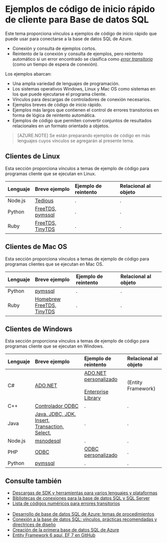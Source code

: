 <properties 
	pageTitle="Ejemplos de código de inicio rápido de cliente para Base de datos SQL | Microsoft Azure" 
	description="Proporciona ejemplos de código y controladores para Node.js en Linux, Python en Mac OS, Java y Windows, Enterprise Library y muchos más, todos para clientes de Base de datos SQL de Azure."
	services="sql-database" 
	documentationCenter="" 
	authors="MightyPen" 
	manager="jeffreyg" 
	editor=""/>


<tags 
	ms.service="sql-database" 
	ms.workload="data-management" 
	ms.tgt_pltfrm="na" 
	ms.devlang="na" 
	ms.topic="article" 
	ms.date="01/10/2016" 
	ms.author="genemi"/>


# Ejemplos de código de inicio rápido de cliente para Base de datos SQL


Este tema proporciona vínculos a ejemplos de código de inicio rápido que puede usar para conectarse a la base de datos SQL de Azure.


- Conexión y consulta de ejemplos cortos.
- Reintento de la conexión y consulta de ejemplos, pero reintento automático si un error encontrado se clasifica como [*error transitorio*](sql-database-develop-error-messages.md#bkmk_connection_errors) (como un tiempo de espera de conexión).


Los ejemplos abarcan:


- Una amplia variedad de lenguajes de programación.
- Los sistemas operativos Windows, Linux y Mac OS como sistemas en los que puede ejecutarse el programa cliente.
- Vínculos para descargas de controladores de conexión necesarios.
- Ejemplos breves de código de inicio rápido.
- Ejemplos más largos que contienen el control de errores transitorios en forma de lógica de reintento automática.
- Ejemplos de código que permiten convertir conjuntos de resultados relacionales en un formato orientado a objetos.


> [AZURE.NOTE] Se están preparando ejemplos de código en más lenguajes cuyos vínculos se agregarán al presente tema.


## Clientes de Linux


Esta sección proporciona vínculos a temas de ejemplo de código para programas cliente que se ejecutan en Linux.


| Lenguaje | Breve ejemplo | Ejemplo de reintento | Relacional al objeto |
| :-- | :-- | :-- | :-- |
| Node.js | [Tedious](sql-database-develop-nodejs-simple-linux.md) | . | . |
| Python | [FreeTDS, pymssql](sql-database-develop-python-simple-ubuntu-linux.md) | . | . |
| Ruby | [FreeTDS, TinyTDS](sql-database-develop-ruby-simple-linux.md) | . | . |


## Clientes de Mac OS


Esta sección proporciona vínculos a temas de ejemplo de código para programas clientes que se ejecutan en Mac OS.


| Lenguaje | Breve ejemplo | Ejemplo de reintento | Relacional al objeto |
| :-- | :-- | :-- | :-- |
| Python | [pymssql](sql-database-develop-python-simple-mac-osx.md) | . | . |
| Ruby | [Homebrew<br/>FreeTDS, TinyTDS](sql-database-develop-ruby-simple-mac-osx.md) | . | . |


## Clientes de Windows


Esta sección proporciona vínculos a temas de ejemplo de código para programas cliente que se ejecutan en Windows.


| Lenguaje | Breve ejemplo | Ejemplo de reintento | Relacional al objeto |
| :-- | :-- | :-- | :-- |
| C# | [ADO.NET](sql-database-develop-dotnet-simple.md) | [ADO.NET personalizado](sql-database-develop-csharp-retry-windows.md)<br/><br/>[Enterprise Library](sql-database-develop-entlib-csharp-retry-windows.md) | (Entity Framework) |
| C++ | [Controlador ODBC](http://msdn.microsoft.com/library/azure/hh974312.aspx) | . | . |
| Java | [Java. JDBC, JDK. Insert, Transaction, Select.](sql-database-develop-java-simple-windows.md) | . | . |
| Node.js | [msnodesql](sql-database-develop-nodejs-simple-windows.md) | . | . |
| PHP | [ODBC](sql-database-develop-php-simple-windows.md) | [ODBC personalizado](sql-database-develop-php-retry-windows.md) | . |
| Python | [pymssql](sql-database-develop-python-simple-windows.md) | . | . |


## Consulte también


- [Descargas de SDK y herramientas para varios lenguajes y plataformas](https://azure.microsoft.com/downloads/#cmd-line-tools)
- [Bibliotecas de conexiones para la base de datos SQL y SQL Server](sql-database-libraries.md)
- [Lista de códigos numéricos para errores transitorios](sql-database-develop-error-messages.md#bkmk_connection_errors)<br/>&nbsp;
- [Desarrollo de base de datos SQL de Azure: temas de procedimientos](http://msdn.microsoft.com/library/azure/ee621787.aspx)
- [Conexión a la base de datos SQL: vínculos, prácticas recomendadas y directrices de diseño](sql-database-connect-central-recommendations.md)
- [Creación de la primera base de datos SQL de Azure](sql-database-get-started.md)
- [Entity Framework 6 aquí, EF 7 en GitHub](http://entityframework.codeplex.com/)

<!---HONumber=AcomDC_0128_2016-->